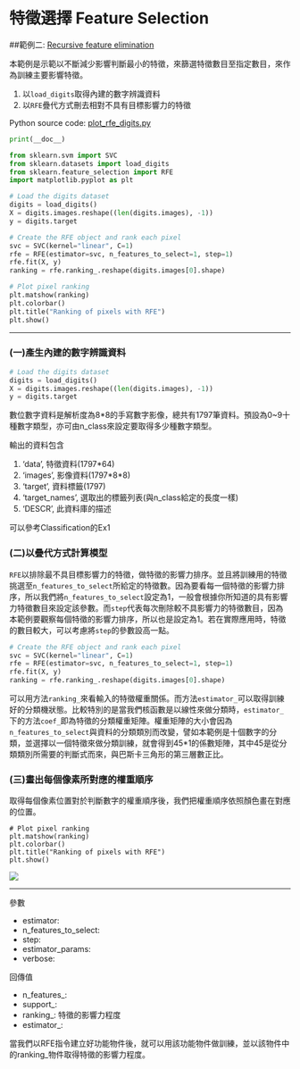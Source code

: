 # 特徵選擇 Feature Selection 
##範例二: [Recursive feature elimination](http://scikit-learn.org/stable/auto_examples/feature_selection/plot_rfe_digits.html)

本範例是示範以不斷減少影響判斷最小的特徵，來篩選特徵數目至指定數目，來作為訓練主要影響特徵。

1. 以`load_digits`取得內建的數字辨識資料
2. 以`RFE`疊代方式刪去相對不具有目標影響力的特徵


Python source code: [plot_rfe_digits.py](http://scikit-learn.org/stable/_downloads/plot_rfe_digits.py)

```Python
print(__doc__)

from sklearn.svm import SVC
from sklearn.datasets import load_digits
from sklearn.feature_selection import RFE
import matplotlib.pyplot as plt

# Load the digits dataset
digits = load_digits()
X = digits.images.reshape((len(digits.images), -1))
y = digits.target

# Create the RFE object and rank each pixel
svc = SVC(kernel="linear", C=1)
rfe = RFE(estimator=svc, n_features_to_select=1, step=1)
rfe.fit(X, y)
ranking = rfe.ranking_.reshape(digits.images[0].shape)

# Plot pixel ranking
plt.matshow(ranking)
plt.colorbar()
plt.title("Ranking of pixels with RFE")
plt.show()
```
---
### (一)產生內建的數字辨識資料

```Python
# Load the digits dataset
digits = load_digits()
X = digits.images.reshape((len(digits.images), -1))
y = digits.target
```
數位數字資料是解析度為8*8的手寫數字影像，總共有1797筆資料。預設為0~9十種數字類型，亦可由n_class來設定要取得多少種數字類型。

輸出的資料包含
1. ‘data’, 特徵資料(1797*64)
2. ‘images’, 影像資料(1797\*8*8) 
3. ‘target’, 資料標籤(1797) 
4. ‘target_names’, 選取出的標籤列表(與n_class給定的長度一樣) 
5. ‘DESCR’, 此資料庫的描述

可以參考Classification的Ex1

### (二)以疊代方式計算模型

`RFE`以排除最不具目標影響力的特徵，做特徵的影響力排序。並且將訓練用的特徵挑選至`n_features_to_select`所給定的特徵數。因為要看每一個特徵的影響力排序，所以我們將`n_features_to_select`設定為1，一般會根據你所知道的具有影響力特徵數目來設定該參數。而`step`代表每次刪除較不具影響力的特徵數目，因為本範例要觀察每個特徵的影響力排序，所以也是設定為1。若在實際應用時，特徵的數目較大，可以考慮將`step`的參數設高一點。


```Python
# Create the RFE object and rank each pixel
svc = SVC(kernel="linear", C=1)
rfe = RFE(estimator=svc, n_features_to_select=1, step=1)
rfe.fit(X, y)
ranking = rfe.ranking_.reshape(digits.images[0].shape)
```
可以用方法`ranking_`來看輸入的特徵權重關係。而方法`estimator_`可以取得訓練好的分類機狀態。比較特別的是當我們核函數是以線性來做分類時，`estimator_`下的方法`coef_`即為特徵的分類權重矩陣。權重矩陣的大小會因為`n_features_to_select`與資料的分類類別而改變，譬如本範例是十個數字的分類，並選擇以一個特徵來做分類訓練，就會得到45*1的係數矩陣，其中45是從分類類別所需要的判斷式而來，與巴斯卡三角形的第三層數正比。

### (三)畫出每個像素所對應的權重順序

取得每個像素位置對於判斷數字的權重順序後，我們把權重順序依照顏色畫在對應的位置。
```
# Plot pixel ranking
plt.matshow(ranking)
plt.colorbar()
plt.title("Ranking of pixels with RFE")
plt.show()
```

![](http://scikit-learn.org/stable/_images/plot_rfe_digits_001.png)


---
參數    
* estimator:
* n_features_to_select:
* step:
* estimator_params:
* verbose:

回傳值
* n_features_:
* support_:
* ranking_: 特徵的影響力程度
* estimator_:

當我們以RFE指令建立好功能物件後，就可以用該功能物件做訓練，並以該物件中的ranking_物件取得特徵的影響力程度。


